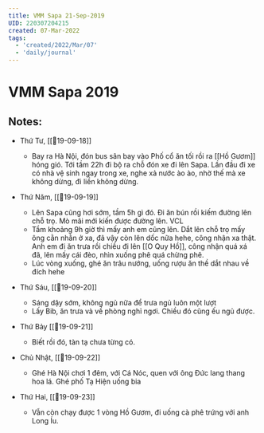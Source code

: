 ```yaml
---
title: VMM Sapa 21-Sep-2019
UID: 220307204215
created: 07-Mar-2022
tags:
  - 'created/2022/Mar/07'
  - 'daily/journal'
---
```

# VMM Sapa 2019

## Notes:
- Thứ Tư, [[📝19-09-18]]
	- Bay ra Hà Nội, đón bus sân bay vào Phố cổ ăn tối rồi ra [[Hồ Gươm]] hóng gió. Tới tầm 22h đi bộ ra chỗ đón xe đi lên Sapa. Lần đầu đi xe có nhà vệ sinh ngay trong xe, nghe xả nước ào ào, nhờ thế mà xe không dừng, đi liền không dừng.

- Thứ Năm, [[📝19-09-19]]
	- Lên Sapa cũng hơi sớm, tầm 5h gì đó. Đi ăn bún rồi kiếm đường lên chỗ trọ. Mò mãi mới kiến được đường lên. VCL
	- Tầm khoảng 9h giờ thì mấy anh em cũng lên. Dắt lên chỗ trọ mấy ông cằn nhằn ở xa, đã vậy còn lên dốc nữa hehe, công nhận xa thật. Anh em đi ăn trưa rồi chiều đi lên [[O Quy Hồ]], công nhận quá xá đã, lên mấy cái đèo, nhìn xuống phê quá chừng phê.
	- Lúc vòng xuống, ghé ăn trâu nướng, uống rượu ăn thề dắt nhau về đích hehe

- Thứ Sáu, [[📝19-09-20]]
	- Sáng dậy sớm, không ngủ nữa để trưa ngủ luôn một lượt
	- Lấy Bib, ăn trưa và về phòng nghỉ ngơi. Chiều đó cũng ếu ngủ được. 

- Thứ Bảy [[📝19-09-21]]
	- Biết rồi đó, tàn tạ chưa từng có.

- Chủ Nhật, [[📝19-09-22]]
	- Ghé Hà Nội chơi 1 đêm, với Cá Nóc, quen với ông Đức lang thang hoa lá. Ghé phố Tạ Hiện uống bia

- Thứ Hai, [[📝19-09-23]]
	- Vẫn còn chạy được 1 vòng Hồ Gươm, đi uống cà phê trứng với anh Long Íu.
